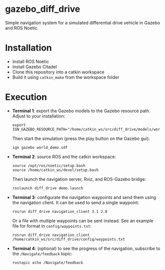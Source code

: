 # gazebo_diff_drive
Simple navigation system for a simulated differential drive vehicle in Gazebo and ROS Noetic.

# Installation
* Install ROS Noetic
* Install Gazebo Citadel
* Clone this repository into a catkin workspace
* Build it using `catkin_make` from the workspace folder

# Execution
* **Terminal 1**: export the Gazebo models to the Gazebo resource path. Adjust to your installation:

      export IGN_GAZEBO_RESOURCE_PATH="/home/catkin_ws/src/diff_drive/models/world:/home/catkin_ws/src/diff_drive/models>

  Then start the simulation (press the play button on the Gazebo gui):   

      ign gazebo world_demo.sdf

* **Terminal 2**: source ROS and the catkin workspace:

      source /opt/ros/noetic/setup.bash
      source /home/catkin_ws/devel/setup.bash

  Then launch the navigation server, Rviz, and ROS-Gazebo bridge:  

      roslaunch diff_drive demo.launch

* **Terminal 3**: configurate the navigation waypoints and send them using the navigation client. It can be used to send a single waypoint:   

      rosrun diff_drive navigation_client 3.1 2.0

  Or a file with multiple waypoints can be sent instead. See an example file for format in `config/waypoints.txt`:

      rosrun diff_drive navigation_client /home/catkin_ws/src/diff_drive/config/waypoints.txt

* **Terminal 4**: (optional) to see the progress of the navigation, subscribe to the `/Navigate/feedback` topic:

      rostopic echo /Navigate/feedback
